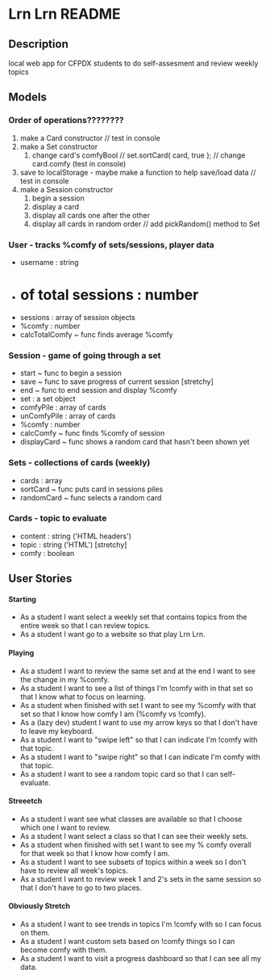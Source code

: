 # Lrn Lrn README

## Description
local web app for CFPDX students to do self-assesment and review weekly topics


## Models

### Order of operations????????

1. make a Card constructor // test in console
2. make a Set constructor 
    1. change card's comfyBool // set.sortCard( card, true ); // change card.comfy (test in console)
3. save to localStorage - maybe make a function to help save/load data // test in console
4. make a Session constructor
    1. begin a session
    2. display a card
    3. display all cards one after the other
    4. display all cards in random order // add pickRandom() method to Set


### User - tracks %comfy of sets/sessions, player data
- username : string
- # of total sessions : number
- sessions : array of session objects
- %comfy : number
- calcTotalComfy ~ func finds average %comfy

### Session - game of going through a set
- start ~ func to begin a session
- save ~ func to save progress of current session [stretchy]
- end ~ func to end session and display %comfy
- set : a set object
- comfyPile : array of cards
- unComfyPile : array of cards
- %comfy : number
- calcComfy ~ func finds %comfy of session
- displayCard ~ func shows a random card that hasn't been shown yet

### Sets - collections of cards (weekly)
- cards : array
- sortCard ~ func puts card in sessions piles
- randomCard ~ func selects a random card

### Cards - topic to evaluate
- content : string ('HTML headers')
- topic : string ('HTML') [stretchy]
- comfy : boolean

## User Stories

#### Starting 
- As a student I want select a weekly set that contains topics from the entire week so that I can review topics.
- As a student I want go to a website so that play Lrn Lrn.

#### Playing 
- As a student I want to review the same set and at the end I want to see the change in my %comfy.
- As a student I want to see a list of things I'm !comfy with in that set so that I know what to focus on learning.
- As a student when finished with set I want to see my %comfy with that set so that I know how comfy I am (%comfy vs !comfy).
- As a (lazy dev) student I want to use my arrow keys so that I don't have to leave my keyboard.
- As a student I want to "swipe left" so that I can indicate I'm !comfy with that topic.
- As a student I want to "swipe right" so that I can indicate I'm comfy with that topic.
- As a student I want to see a random topic card so that I can self-evaluate.




#### Streeetch
- As a student I want see what classes are available so that I choose which one I want to review.
- As a student I want select a class so that I can see their weekly sets.
- As a student  when finished with set I want to see my % comfy overall for that week so that I know how comfy I am.
- As a student I want to see subsets of topics within a week so I don't have to review all week's topics.
- As a student I want to review week 1 and 2's sets in the same session so that I don't have to go to two places.

#### Obviously Stretch
- As a student I want to see trends in topics I'm !comfy with so I can focus on them.
- As a student I want custom sets based on !comfy things so I can become comfy with them.
- As a student I want to visit a progress dashboard so that I can see all my data.
